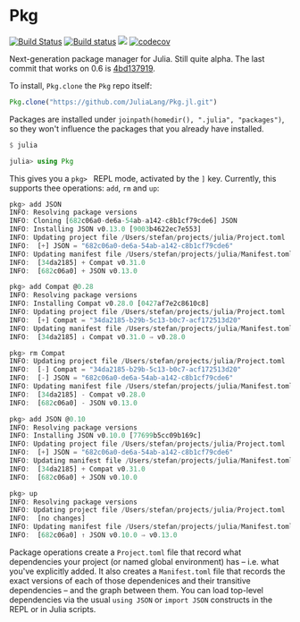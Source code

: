 # Pkg

[![Build Status](https://travis-ci.org/JuliaLang/Pkg.jl.svg?branch=master)](https://travis-ci.org/JuliaLang/Pkg.jl) [![Build status](https://ci.appveyor.com/api/projects/status/ywiwk98gvye1ov6x/branch/master?svg=true)](https://ci.appveyor.com/project/KristofferC/pkg3-jl-li0m6/branch/master) [![](https://img.shields.io/badge/docs-latest-blue.svg)](https://julialang.github.io/Pkg.jl/latest/) [![codecov](https://codecov.io/gh/JuliaLang/Pkg.jl/branch/master/graph/badge.svg)](https://codecov.io/gh/JuliaLang/Pkg.jl)

Next-generation package manager for Julia. Still quite alpha. The last commit that works on 0.6 is [4bd137919](https://github.com/JuliaLang/Pkg.jl/commit/4bd1379195ce10056c26fb689f732907dd4f09fa).

To install, `Pkg.clone` the `Pkg` repo itself:

```jl
Pkg.clone("https://github.com/JuliaLang/Pkg.jl.git")
```

Packages are installed under `joinpath(homedir(), ".julia", "packages")`, so they won't influence the packages that you already have installed.

```jl
$ julia

julia> using Pkg
```

This gives you a `pkg> ` REPL mode, activated by the `]` key. Currently, this supports thee operations: `add`, `rm` and `up`:

```jl
pkg> add JSON
INFO: Resolving package versions
INFO: Cloning [682c06a0-de6a-54ab-a142-c8b1cf79cde6] JSON
INFO: Installing JSON v0.13.0 [9003b4622ec7e553]
INFO: Updating project file /Users/stefan/projects/julia/Project.toml
INFO:  [+] JSON = "682c06a0-de6a-54ab-a142-c8b1cf79cde6"
INFO: Updating manifest file /Users/stefan/projects/julia/Manifest.toml
INFO:  [34da2185] + Compat v0.31.0
INFO:  [682c06a0] + JSON v0.13.0

pkg> add Compat @0.28
INFO: Resolving package versions
INFO: Installing Compat v0.28.0 [0427af7e2c8610c8]
INFO: Updating project file /Users/stefan/projects/julia/Project.toml
INFO:  [+] Compat = "34da2185-b29b-5c13-b0c7-acf172513d20"
INFO: Updating manifest file /Users/stefan/projects/julia/Manifest.toml
INFO:  [34da2185] ↓ Compat v0.31.0 ⇒ v0.28.0

pkg> rm Compat
INFO: Updating project file /Users/stefan/projects/julia/Project.toml
INFO:  [-] Compat = "34da2185-b29b-5c13-b0c7-acf172513d20"
INFO:  [-] JSON = "682c06a0-de6a-54ab-a142-c8b1cf79cde6"
INFO: Updating manifest file /Users/stefan/projects/julia/Manifest.toml
INFO:  [34da2185] - Compat v0.28.0
INFO:  [682c06a0] - JSON v0.13.0

pkg> add JSON @0.10
INFO: Resolving package versions
INFO: Installing JSON v0.10.0 [77699b5cc09b169c]
INFO: Updating project file /Users/stefan/projects/julia/Project.toml
INFO:  [+] JSON = "682c06a0-de6a-54ab-a142-c8b1cf79cde6"
INFO: Updating manifest file /Users/stefan/projects/julia/Manifest.toml
INFO:  [34da2185] + Compat v0.31.0
INFO:  [682c06a0] + JSON v0.10.0

pkg> up
INFO: Resolving package versions
INFO: Updating project file /Users/stefan/projects/julia/Project.toml
INFO:  [no changes]
INFO: Updating manifest file /Users/stefan/projects/julia/Manifest.toml
INFO:  [682c06a0] ↑ JSON v0.10.0 ⇒ v0.13.0
```

Package operations create a `Project.toml` file that record what dependencies your project (or named global environment) has – i.e. what you've explicitly added. It also creates a `Manifest.toml` file that records the exact versions of each of those dependenices and their transitive dependencies – and the graph between them. You can load top-level dependencies via the usual `using JSON` or `import JSON` constructs in the REPL or in Julia scripts.
